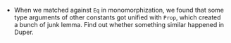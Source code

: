* When we matched against ``Eq`` in monomorphization, we found that some type arguments of other constants got unified with ``Prop``, which created a bunch of junk lemma. Find out whether something similar happened in Duper.
